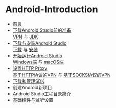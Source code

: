 # Android-Introduction
* [前言]
* [下载Android Studio前的准备][]  
[VPN] 与 [JDK]
* [下载与安装Android Studio][]  
[下载] 与 [安装]
* [开始运行Android Studio][]  
[Windows端] 与 [macOS端]
* [设置HTTP Proxy][]  
[基于HTTP协议的VPN] 与 [基于SOCKS协议的VPN]  
* [下载和管理SDK][]
* 创建Android新项目
* Android Studio工程目录简介
* 基础控件与监听设置


[前言]:https://github.com/Thelordofdream/Android-Introduction/blob/master/前言.md#前言
[下载Android Studio前的准备]:https://github.com/Thelordofdream/Android-Introduction/blob/master/下载Android%20Studio前的准备.md#下载android-studio前的准备  
[VPN]:https://github.com/Thelordofdream/Android-Introduction/blob/master/下载Android%20Studio前的准备.md#vpn  
[JDK]:https://github.com/Thelordofdream/Android-Introduction/blob/master/下载Android%20Studio前的准备.md#jdk 
[下载与安装Android Studio]:https://github.com/Thelordofdream/Android-Introduction/blob/master/下载与安装Android%20Studio.md#下载与安装android-studio  
[下载]:https://github.com/Thelordofdream/Android-Introduction/blob/master/下载与安装Android%20Studio.md#下载
[安装]:https://github.com/Thelordofdream/Android-Introduction/blob/master/下载与安装Android%20Studio.md#安装
[开始运行Android Studio]:https://github.com/Thelordofdream/Android-Introduction/blob/master/开始运行Android%20Studio.md#开始运行android-studio
[Windows端]:https://github.com/Thelordofdream/Android-Introduction/blob/master/开始运行Android%20Studio.md#windows端
[macOS端]:https://github.com/Thelordofdream/Android-Introduction/blob/master/开始运行Android%20Studio.md#macos端
[设置HTTP Proxy]:https://github.com/Thelordofdream/Android-Introduction/blob/master/设置HTTP%20Proxy.md#设置http-proxy
[基于HTTP协议的VPN]:https://github.com/Thelordofdream/Android-Introduction/blob/master/设置HTTP%20Proxy.md#基于http协议的vpn
[基于SOCKS协议的VPN]:https://github.com/Thelordofdream/Android-Introduction/blob/master/设置HTTP%20Proxy.md#基于socks协议的vpn
[下载和管理SDK]:https://github.com/Thelordofdream/Android-Introduction/blob/master/下载和管理SDK.md#下载和管理sdk
